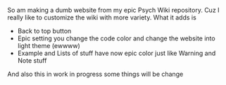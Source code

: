 So am making a dumb website from my epic Psych Wiki repository. Cuz I really like to customize the wiki with more variety. What it adds is

- Back to top button
- Epic setting you change the code color and change the website into light theme (ewwww)
- Example and Lists of stuff have now epic color just like Warning and Note stuff

And also this in work in progress some things will be change
